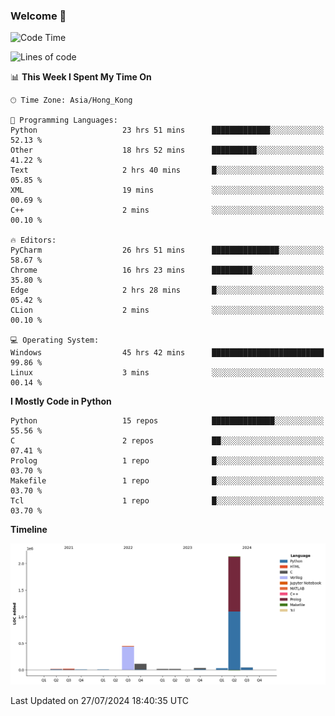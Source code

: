 ### Welcome 👋

<!--START_SECTION:waka-->
![Code Time](http://img.shields.io/badge/Code%20Time-448%20hrs%2024%20mins-blue)

![Lines of code](https://img.shields.io/badge/From%20Hello%20World%20I%27ve%20Written-2.8%20million%20lines%20of%20code-blue)

📊 **This Week I Spent My Time On** 

```text
🕑︎ Time Zone: Asia/Hong_Kong

💬 Programming Languages: 
Python                   23 hrs 51 mins      █████████████░░░░░░░░░░░░   52.13 % 
Other                    18 hrs 52 mins      ██████████░░░░░░░░░░░░░░░   41.22 % 
Text                     2 hrs 40 mins       █░░░░░░░░░░░░░░░░░░░░░░░░   05.85 % 
XML                      19 mins             ░░░░░░░░░░░░░░░░░░░░░░░░░   00.69 % 
C++                      2 mins              ░░░░░░░░░░░░░░░░░░░░░░░░░   00.10 % 

🔥 Editors: 
PyCharm                  26 hrs 51 mins      ███████████████░░░░░░░░░░   58.67 % 
Chrome                   16 hrs 23 mins      █████████░░░░░░░░░░░░░░░░   35.80 % 
Edge                     2 hrs 28 mins       █░░░░░░░░░░░░░░░░░░░░░░░░   05.42 % 
CLion                    2 mins              ░░░░░░░░░░░░░░░░░░░░░░░░░   00.10 % 

💻 Operating System: 
Windows                  45 hrs 42 mins      █████████████████████████   99.86 % 
Linux                    3 mins              ░░░░░░░░░░░░░░░░░░░░░░░░░   00.14 % 
```

**I Mostly Code in Python** 

```text
Python                   15 repos            ██████████████░░░░░░░░░░░   55.56 % 
C                        2 repos             ██░░░░░░░░░░░░░░░░░░░░░░░   07.41 % 
Prolog                   1 repo              █░░░░░░░░░░░░░░░░░░░░░░░░   03.70 % 
Makefile                 1 repo              █░░░░░░░░░░░░░░░░░░░░░░░░   03.70 % 
Tcl                      1 repo              █░░░░░░░░░░░░░░░░░░░░░░░░   03.70 % 
```



**Timeline**

![Lines of Code chart](https://raw.githubusercontent.com/xhj2501/xhj2501/main/assets/bar_graph.png)


 Last Updated on 27/07/2024 18:40:35 UTC
<!--END_SECTION:waka-->




